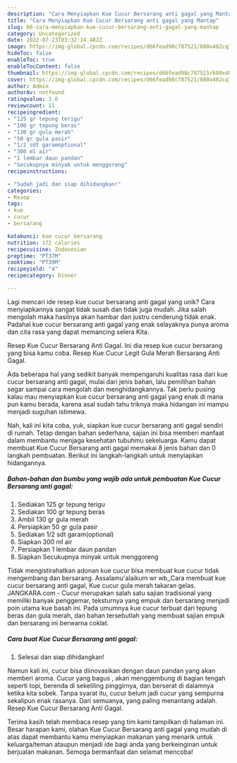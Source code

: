 ```yaml
---
description: "Cara Menyiapkan Kue Cucur Bersarang anti gagal yang Mantap"
title: "Cara Menyiapkan Kue Cucur Bersarang anti gagal yang Mantap"
slug: 66-cara-menyiapkan-kue-cucur-bersarang-anti-gagal-yang-mantap
category: Uncategorized
date: 2022-07-23T03:32:14.482Z
image: https://img-global.cpcdn.com/recipes/d66fead98c787521/680x482cq70/kue-cucur-bersarang-anti-gagal-foto-resep-utama.jpg
hideToc: false
enableToc: true
enableTocContent: false
thumbnail: https://img-global.cpcdn.com/recipes/d66fead98c787521/680x482cq70/kue-cucur-bersarang-anti-gagal-foto-resep-utama.jpg
cover: https://img-global.cpcdn.com/recipes/d66fead98c787521/680x482cq70/kue-cucur-bersarang-anti-gagal-foto-resep-utama.jpg
author: Admin
authorAv: notfound
ratingvalue: 3.6
reviewcount: 11
recipeingredient:
- "125 gr tepung terigu"
- "100 gr tepung beras"
- "130 gr gula merah"
- "50 gr gula pasir"
- "1/2 sdt garamoptional"
- "300 ml air"
- "1 lembar daun pandan"
- "Secukupnya minyak untuk menggoreng"
recipeinstructions:

- "Sudah jadi dan siap dihidangkan!"
categories:
- Resep
tags:
- kue
- cucur
- bersarang

katakunci: kue cucur bersarang 
nutrition: 172 calories
recipecuisine: Indonesian
preptime: "PT37M"
cooktime: "PT39M"
recipeyield: "4"
recipecategory: Dinner

---
```





Lagi mencari ide resep kue cucur bersarang anti gagal yang unik? Cara menyiapkannya sangat tidak susah dan tidak juga mudah. Jika salah mengolah maka hasilnya akan hambar dan justru cenderung tidak enak. Padahal kue cucur bersarang anti gagal yang enak selayaknya punya aroma dan cita rasa yang dapat memancing selera Kita.





Resep Kue Cucur Bersarang Anti Gagal. Ini dia resep kue cucur bersarang yang bisa kamu coba. Resep Kue Cucur Legit Gula Merah Bersarang Anti Gagal.

Ada beberapa hal yang sedikit banyak mempengaruhi kualitas rasa dari kue cucur bersarang anti gagal, mulai dari jenis bahan, lalu pemilihan bahan segar sampai cara mengolah dan menghidangkannya. Tak perlu pusing kalau mau menyiapkan kue cucur bersarang anti gagal yang enak di mana pun kamu berada, karena asal sudah tahu triknya maka hidangan ini mampu menjadi suguhan istimewa.






Nah, kali ini kita coba, yuk, siapkan kue cucur bersarang anti gagal sendiri di rumah. Tetap dengan bahan sederhana, sajian ini bisa memberi manfaat dalam membantu menjaga kesehatan tubuhmu sekeluarga. Kamu dapat membuat Kue Cucur Bersarang anti gagal memakai 8 jenis bahan dan 0 langkah pembuatan. Berikut ini langkah-langkah untuk menyiapkan hidangannya.

<!--inarticleads1-->

##### Bahan-bahan dan bumbu yang wajib ada untuk pembuatan Kue Cucur Bersarang anti gagal:

1. Sediakan 125 gr tepung terigu
1. Sediakan 100 gr tepung beras
1. Ambil 130 gr gula merah
1. Persiapkan 50 gr gula pasir
1. Sediakan 1/2 sdt garam(optional)
1. Siapkan 300 ml air
1. Persiapkan 1 lembar daun pandan
1. Siapkan Secukupnya minyak untuk menggoreng


Tidak mengistirahatkan adonan kue cucur bisa membuat kue cucur tidak mengembang dan bersarang. Assalamu&#39;alaikum wr wb,,Cara membuat kue cucur bersarang anti gagal, Kue cucur gula merah takaran gelas. JANGKARA.com - Cucur merupakan salah satu sajian tradisional yang memiliki banyak penggemar, teksturnya yang empuk dan bersarang menjadi poin utama kue basah ini. Pada umumnya kue cucur terbuat dari tepung beras dan gula merah, dan bahan tersebutlah yang membuat sajian empuk dan bersarang ini berwarna coklat. 

<!--inarticleads2-->

##### Cara buat Kue Cucur Bersarang anti gagal:


1. Selesai dan siap dihidangkan!

Namun kali ini, cucur bisa diinovasikan dengan daun pandan yang akan memberi aroma. Cucur yang bagus , akan menggembung di bagian tengah seperti topi, berenda di sekeliling pinggirnya, dan berserat di dalamnya ketika kita sobek. Tanpa syarat itu, cucur belum jadi cucur yang sempurna sekalipun enak rasanya. Dari semuanya, yang paling menantang adalah. Resep Kue Cucur Bersarang Anti Gagal. 

Terima kasih telah membaca resep yang tim kami tampilkan di halaman ini. Besar harapan kami, olahan Kue Cucur Bersarang anti gagal yang mudah di atas dapat membantu kamu menyiapkan makanan yang menarik untuk keluarga/teman ataupun menjadi ide bagi anda yang berkeinginan untuk berjualan makanan. Semoga bermanfaat dan selamat mencoba!
